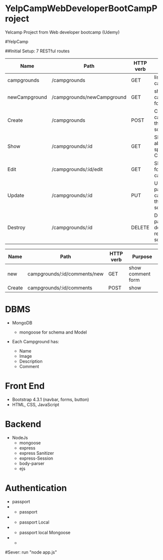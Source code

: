 # YelpCampWebDeveloperBootCampProject

Yelcamp Project from Web developer bootcamp (Udemy)

#YelpCamp

##Initial Setup: 7 RESTful routes

|Name|Path|HTTP verb|Purpose|
|----|----|---------|-------|
|campgrounds|/campgrounds|GET|list all campgrounds|
|newCampground|/campgrounds/newCampground|GET|show new campground form|
|Create|/campgrounds|POST|Create a new campground, then redirect somewhere|
|Show|/campgrounds/:id|GET|Show info about one specific Campground|
|Edit|/campgrounds/:id/edit|GET|Show edit form for one campground|
|Update|/campgrounds/:id|PUT|Update a particular campground, then redirect somewhere|
|Destroy|/campgrounds/:id|DELETE|Delete a particular dog, then redirect somewhere|




|Name|Path|HTTP verb|Purpose|
|----|----|---------|-------|
| new| campgrounds/:id/comments/new | GET| show comment form|
|Create| campgrounds/:id/comments|POST| show |campground with comments |

# DBMS
* MongoDB
	* mongoose for schema and Model

* Each Campground has:
   * Name
   * Image
   * Description
   * Comment 

# Front End
* Bootstrap 4.3.1 (navbar, forms, button)
* HTML, CSS, JavaScript

# Backend
  * NodeJs
	* mongoose
	* express
	* express Sanitizer
	* express-Session
	* body-parser
	* ejs

# Authentication
* passport
* * passport
* * passport Local
* * passport local Mongoose
* * 

#Sever: run "node app.js"
	
